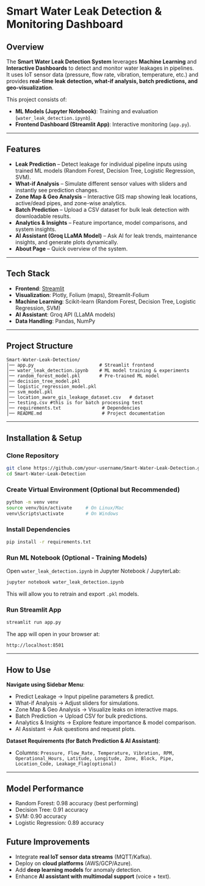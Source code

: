 # Smart Water Leak Detection & Monitoring Dashboard

## Overview

The **Smart Water Leak Detection System** leverages **Machine Learning** and **Interactive Dashboards** to detect and monitor water leakages in pipelines.
It uses IoT sensor data (pressure, flow rate, vibration, temperature, etc.) and provides **real-time leak detection, what-if analysis, batch predictions, and geo-visualization**.

This project consists of:

* **ML Models (Jupyter Notebook)**: Training and evaluation (`water_leak_detection.ipynb`).
* **Frontend Dashboard (Streamlit App)**: Interactive monitoring (`app.py`).

---

## Features

*  **Leak Prediction** – Detect leakage for individual pipeline inputs using trained ML models (Random Forest, Decision Tree, Logistic Regression, SVM).
*  **What-if Analysis** – Simulate different sensor values with sliders and instantly see prediction changes.
*  **Zone Map & Geo Analysis** – Interactive GIS map showing leak locations, active/dead pipes, and zone-wise analytics.
*  **Batch Prediction** – Upload a CSV dataset for bulk leak detection with downloadable results.
*  **Analytics & Insights** – Feature importance, model comparisons, and system insights.
*  **AI Assistant (Groq LLaMA Model)** – Ask AI for leak trends, maintenance insights, and generate plots dynamically.
*  **About Page** – Quick overview of the system.

---

##  Tech Stack

* **Frontend**: [Streamlit](https://streamlit.io/)
* **Visualization**: Plotly, Folium (maps), Streamlit-Folium
* **Machine Learning**: Scikit-learn (Random Forest, Decision Tree, Logistic Regression, SVM)
* **AI Assistant**: Groq API (LLaMA models)
* **Data Handling**: Pandas, NumPy

---

##  Project Structure

```
Smart-Water-Leak-Detection/
│── app.py                        # Streamlit frontend
│── water_leak_detection.ipynb    # ML model training & experiments
│── random_forest_model.pkl       # Pre-trained ML model
│── decision_tree_model.pkl
│── logistic_regression_model.pkl
│── svm_model.pkl
│── location_aware_gis_leakage_dataset.csv   # dataset
│── testing.csv #this is for batch processing test 
│── requirements.txt               # Dependencies
│── README.md                      # Project documentation
```

---

##  Installation & Setup

###  Clone Repository

```bash
git clone https://github.com/your-username/Smart-Water-Leak-Detection.git
cd Smart-Water-Leak-Detection
```

###  Create Virtual Environment (Optional but Recommended)

```bash
python -m venv venv
source venv/bin/activate     # On Linux/Mac
venv\Scripts\activate        # On Windows
```

###  Install Dependencies

```bash
pip install -r requirements.txt
```

###  Run ML Notebook (Optional - Training Models)

Open `water_leak_detection.ipynb` in Jupyter Notebook / JupyterLab:

```bash
jupyter notebook water_leak_detection.ipynb
```

This will allow you to retrain and export `.pkl` models.

### Run Streamlit App

```bash
streamlit run app.py
```

The app will open in your browser at:

```
http://localhost:8501
```

---

## How to Use

 **Navigate using Sidebar Menu**:

   * Predict Leakage → Input pipeline parameters & predict.
   * What-if Analysis → Adjust sliders for simulations.
   * Zone Map & Geo Analysis → Visualize leaks on interactive maps.
   * Batch Prediction → Upload CSV for bulk predictions.
   * Analytics & Insights → Explore feature importance & model comparison.
   * AI Assistant → Ask questions and request plots.

 **Dataset Requirements (for Batch Prediction & AI Assistant)**:

   * Columns: `Pressure, Flow_Rate, Temperature, Vibration, RPM, Operational_Hours, Latitude, Longitude, Zone, Block, Pipe, Location_Code, Leakage_Flag(optional)`

---

## Model Performance
* Random Forest: 0.98 accuracy (best performing)
* Decision Tree: 0.91 accuracy
* SVM: 0.90 accuracy
* Logistic Regression: 0.89 accuracy

##  Future Improvements

* Integrate **real IoT sensor data streams** (MQTT/Kafka).
* Deploy on **cloud platforms** (AWS/GCP/Azure).
* Add **deep learning models** for anomaly detection.
* Enhance **AI assistant with multimodal support** (voice + text).
